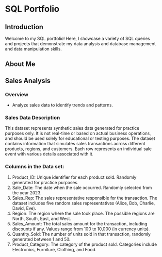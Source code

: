 # SQL Portfolio

## Introduction
Welcome to my SQL portfolio! Here, I showcase a variety of SQL queries and projects that demonstrate my data analysis and database management and data manipulation skills.
## About Me


## Sales Analysis
### Overview
- Analyze sales data to identify trends and patterns.
  
### Sales Data Description
This dataset represents synthetic sales data generated for practice purposes only. It is not real-time or based on actual business operations, and should be used solely for educational or testing purposes. The dataset contains information that simulates sales transactions across different products, regions, and customers. Each row represents an individual sale event with various details associated with it.

### Columns in the Data set:
1.	Product_ID: Unique identifier for each product sold. Randomly generated for practice purposes.
2.	Sale_Date: The date when the sale occurred. Randomly selected from the year 2023.
3.	Sales_Rep: The sales representative responsible for the transaction. The dataset includes five random sales representatives (Alice, Bob, Charlie, David, Eve).
4.	Region: The region where the sale took place. The possible regions are North, South, East, and West.
5.	Sales_Amount: The total sales amount for the transaction, including discounts if any. Values range from 100 to 10,000 (in currency units).
6.	Quantity_Sold: The number of units sold in that transaction, randomly generated between 1 and 50.
7.	Product_Category: The category of the product sold. Categories include Electronics, Furniture, Clothing, and Food.


